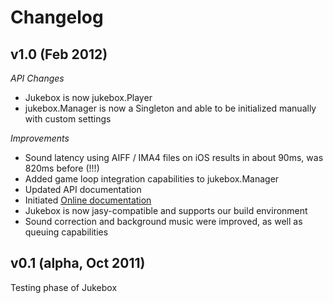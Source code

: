 
Changelog
=========

v1.0 (Feb 2012)
---------------

*API Changes*

* Jukebox is now jukebox.Player
* jukebox.Manager is now a Singleton and able to be initialized manually with custom settings

*Improvements*

* Sound latency using AIFF / IMA4 files on iOS results in about 90ms, was 820ms before (!!!)
* Added game loop integration capabilities to jukebox.Manager
* Updated API documentation
* Initiated [Online documentation](http://zynga.github.com/jukebox)
* Jukebox is now jasy-compatible and supports our build environment
* Sound correction and background music were improved, as well as queuing capabilities


v0.1 (alpha, Oct 2011)
----------------------

Testing phase of Jukebox


